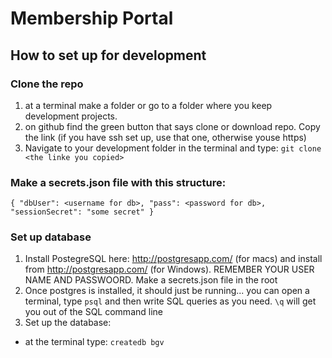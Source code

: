 # Membership Portal

## How to set up for development
### Clone the repo
1. at a terminal make a folder or go to a folder where you keep development projects. 
2. on github find the green button that says clone or download repo. Copy the link (if you have ssh set up, use that one, otherwise youse https) 
3. Navigate to your development folder in the terminal and type: `git clone <the linke you copied>`

### Make a secrets.json file with this structure: 
`
{
    "dbUser": <username for db>,
    "pass": <password for db>,
    "sessionSecret": "some secret"
}
`


### Set up database
1. Install PostegreSQL here: http://postgresapp.com/ (for macs) and install from http://postgresapp.com/ (for Windows). REMEMBER YOUR USER NAME AND PASSWOORD.  Make a secrets.json file in the root
2. Once postgres is installed, it should just be running... you can open a terminal, type `psql` and then write SQL queries as you need.   `\q` will get you out of the SQL command line
3. Set up the database: 
  * at the terminal type: `createdb bgv`
